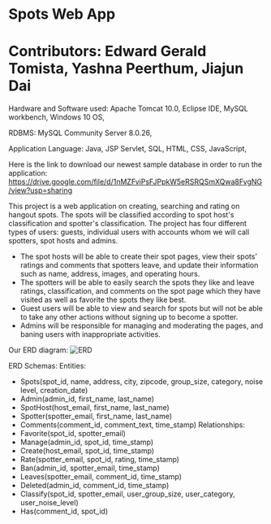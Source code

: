 # Spots Web App

# Contributors: Edward Gerald Tomista, Yashna Peerthum, Jiajun Dai

Hardware and Software used:
	Apache Tomcat 10.0, 
	Eclipse IDE, 
	MySQL workbench, 
	Windows 10 OS, 

RDBMS:
	MySQL Community Server 8.0.26, 

Application Language:
	Java, JSP Servlet, SQL, HTML, CSS, JavaScript, 
  
Here is the link to download our newest sample database in order to run the application: https://drive.google.com/file/d/1nMZFviPsFJPpkW5eRSRQSmXQwa8FvgNG/view?usp=sharing

This project is a web application on creating, searching and rating on hangout spots. The spots will be classified according to spot host's classification and spotter's classification. 
The project has four different types of users: guests, individual users with accounts whom we will call spotters, spot hosts and admins. 
- The spot hosts will be able to create their spot pages, view their spots’ ratings and comments that spotters leave, and update their information such as name, address, images, and operating hours. 
- The spotters will be able to easily search the spots they like and leave ratings, classification, and comments on the spot page which they have visited as well as favorite the spots they like best. 
- Guest users will be able to view and search for spots but will not be able to take any other actions without signing up to become a spotter. 
- Admins will be responsible for managing and moderating the pages, and baning users with inappropriate activities.

Our ERD diagram:
![ERD](https://user-images.githubusercontent.com/21046341/152704522-9027ed42-f8b9-422a-af96-446fdfd361e6.png)

ERD Schemas:
Entities:
- Spots(spot_id, name, address, city, zipcode, group_size, category, noise level, creation_date)
- Admin(admin_id, first_name, last_name)
- SpotHost(host_email, first_name, last_name)
- Spotter(spotter_email, first_name, last_name)
- Comments(comment_id, comment_text, time_stamp)
Relationships:
- Favorite(spot_id, spotter_email)
- Manage(admin_id, spot_id, time_stamp)
- Create(host_email, spot_id, time_stamp)
- Rate(spotter_email, spot_id, rating, time_stamp)
- Ban(admin_id, spotter_email, time_stamp)
- Leaves(spotter_email, comment_id, time_stamp)
- Deleted(admin_id, comment_id, time_stamp)
- Classify(spot_id, spotter_email, user_group_size, user_category, user_noise_level)
- Has(comment_id, spot_id)
